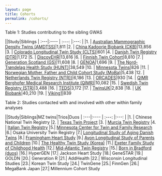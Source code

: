 ```yaml
---
layout: page
title: Cohorts
permalink: /cohorts/
---
```



Table 1: Studies contributing to the sibling GWAS

||Study|Siblings
| :---|:----   |          :---: |:---: |
|1. | [Australian Mammographic Density Twins (AMDTSS)](https://www.omicsdi.org/dataset/geo/GSE100227)|1,811
|2. | [China Kadoorie Biobank (CKB)](https://www.ckbiobank.org/site/)|13,856
|3. | [Colorado Longitudinal Twin Study (CLTS)](http://ibgwww.colorado.edu/lts/)|601
|4. | [Danish Twin Registry (DTR)](https://pubmed.ncbi.nlm.nih.gov/31544734/)|1,172
|5. | [DiscovEHR](http://www.discovehrshare.com)|13,816
|6. | [Finnish Twin Cohort](https://wiki.helsinki.fi/display/twineng/Twinstudy)|8,810
|7. | [Generation Scotland (GS)](https://www.ed.ac.uk/generation-scotland)|11,608
|8. | [GENOA](https://www.ncbi.nlm.nih.gov/projects/gap/cgi-bin/document.cgi?study_id=phs000379.v1.p1&phd=3593)|1,696
|9. | [The Nord-Trøndelag Health Study (HUNT)](https://www.ntnu.edu/hunt)|38,549
|10. | [Minnesota Twins](https://mctfr.psych.umn.edu/our-research/twin-family-study)|826
|11. | [Norwegian Mother, Father and Child Cohort Study (MoBa)](https://www.fhi.no/moba-en)|5,438
|12. | [Netherlands Twin Registry (NTR))](https://www.um.es/registrogemelos/ing/index.html)|6,186
|13. | [ORCADES](https://mrc.ukri.org/research/facilities-and-resources-for-researchers/cohort-directory/orkney-complex-disease-study-orcades/)|930
|14. | [QIMR Berghofer Medical Research Institute (QIMR)](https://www.qimrberghofer.edu.au/study/queensland-twin-registry-study/)|10,082
|15. | [Swedish Twin Registry (STR)](https://ki.se/en/research/the-swedish-twin-registry)|3,488
|16. | [TEDS](https://ki.se/en/research/the-swedish-twin-registry)|3,172
|17. | [TwinsUK](https://twinsuk.ac.uk)|2,838
|18. | [UK Biobank](https://www.ukbiobank.ac.uk)|40,210
|19. | [Viking1](https://www.ed.ac.uk/viking)|839

Table 2: Studies contacted with and involved with other within family analyses

||Study|Siblings|MZ twins|Trios|Duos
| :---|:----   |          :---: |:---: |
|1. | Chinese National Twin Registry
|2. | [Texas Twin Project](https://sites.la.utexas.edu/twinproject/)
|3. | [Murcia Twin Registry]()
|4. | [Italian Twin Registry](http://old.iss.it/gemelli/)
|5.| [Minnesota Center for Twin and Family Research](http://mctfr.psych.umn.edu)
|6.| Osaka University Twin Registry
|7.| [Longitudinal Study of Aging Danish Twins](https://www.icpsr.umich.edu/icpsrweb/NACDA/studies/21041)
|8.| [Framingham Heart Study](https://www.framinghamheartstudy.org)
|9.| [Avon Longitudinal Study of Parents and Children](http://www.bristol.ac.uk/alspac/)
|10.| [The Healthy Twin Study (Korea)](http://www.twinkorea.org)
|11.| [Exeter Family Study of Childhood Health](EFSOCH)
|12.| [Mid-Atlantic Twin Registry](http://www.matr.vcu.edu)
|15.| [Born in Bradford (duos)](https://borninbradford.nhs.uk)
|16.| HyperGEN
|17.| Jackson Heart Study
|18.| GeneSTAR
|19.| GOLDN
|20.| Generation R
|21.| AddHealth
|22.| Wisconsin Longitudinal Studies
|23.| Korean Twin Study
|24.| TwinGene
|25.| FinnGen
|26.| MegaBank Japan
|27.| Millennium Cohort Study
